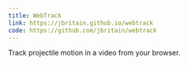 ```yaml
---
title: WebTrack
link: https://jbritain.github.io/webtrack
code: https://github.com/jbritain/webtrack
---
```


Track projectile motion in a video from your browser.